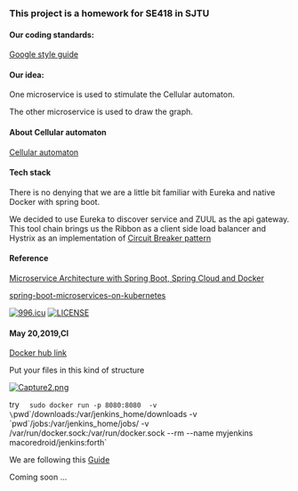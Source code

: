 ### This project is a homework for SE418 in SJTU
#### Our coding standards:
[Google style guide](https://google.github.io/styleguide/)<br>

#### Our idea:
One microservice is used to stimulate the Cellular automaton.<br>

The other microservice is used to draw the graph.

#### About Cellular automaton
[Cellular automaton](https://en.wikipedia.org/wiki/Cellular_automaton)

#### Tech stack

There is no denying that we are a little bit familiar with Eureka and native Docker with spring boot.<br>

We decided to use Eureka to discover service and ZUUL as the api gateway. This tool chain brings us the Ribbon as  a client side load balancer and Hystrix as an implementation of [Circuit Breaker pattern](http://martinfowler.com/bliki/CircuitBreaker.html)

#### Reference

[Microservice Architecture with Spring Boot, Spring Cloud and Docker](https://github.com/sqshq/piggymetrics)

[spring-boot-microservices-on-kubernetes](https://github.com/IBM/spring-boot-microservices-on-kubernetes)

<a href="https://996.icu"><img src="https://img.shields.io/badge/link-996.icu-red.svg" alt="996.icu" /></a>
[![LICENSE](https://img.shields.io/badge/license-Anti%20996-blue.svg)](https://github.com/996icu/996.ICU/blob/master/LICENSE)



#### May 20,2019,CI

[Docker hub link](<https://hub.docker.com/r/macoredroid/jenkins>)

Put your files in this kind of structure <br>

[![Capture2.png](https://i.postimg.cc/Y25y2Z5n/Capture2.png)](https://postimg.cc/mhSS8X2C)<br>

try `  sudo docker run -p 8080:8080  -v \`pwd\`/downloads:/var/jenkins_home/downloads -v \`pwd\`/jobs:/var/jenkins_home/jobs/ -v /var/run/docker.sock:/var/run/docker.sock --rm --name myjenkins macoredroid/jenkins:forth` <br>





We are following this [Guide](<https://dzone.com/articles/dockerizing-jenkins-2-setup-and-using-it-along-wit>)

Coming soon ...









